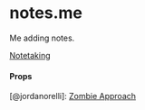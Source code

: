 # notes.me

Me adding notes.

[Notetaking](notetaking/toplvl-notetaking.adoc)

#### Props
[@jordanorelli]: [Zombie Approach](https://gist.github.com/jordanorelli/11229304)
